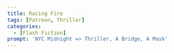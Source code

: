 ```yaml
---
title: Racing Fire
tags: [Patreon, Thriller]
categories:
  - [Flash Fiction]
prompt: 'NYC Midnight => Thriller, A Bridge, A Mask'
---
```

